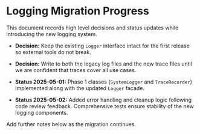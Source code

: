 # Logging Migration Progress

This document records high level decisions and status updates while introducing
the new logging system.

- **Decision:** Keep the existing `Logger` interface intact for the first
  release so external tools do not break.
- **Decision:** Write to both the legacy log files and the new trace files until
  we are confident that traces cover all use cases.
- **Status 2025-05-01:** Phase&nbsp;1 classes (`SystemLogger` and `TraceRecorder`)
  implemented along with the updated `Logger` facade.

- **Status 2025-05-02:** Added error handling and cleanup logic following code
  review feedback. Comprehensive tests ensure stability of the new logging
  components.

Add further notes below as the migration continues.
